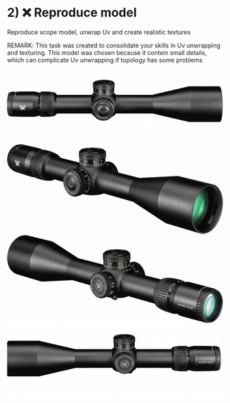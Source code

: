 # 2) ❌ Reproduce model
Reproduce scope model, unwrap Uv and create realistic textures

REMARK: 
This task was created to consolidate your skills in Uv unwrapping and texturing. This model was chosen because it contein small details, which can complicate Uv unwrapping if topology has some problems 

![scope_1](/curriculum/6_advanced_modeling/images/vortex_venum_scope/scope_1.jpg)
![scope_2](/curriculum/6_advanced_modeling/images/vortex_venum_scope/scope_2.jpg)
![scope_3](/curriculum/6_advanced_modeling/images/vortex_venum_scope/scope_3.jpg)
![scope_4](/curriculum/6_advanced_modeling/images/vortex_venum_scope/scope_4.jpg)

